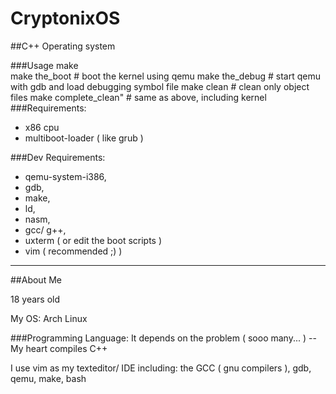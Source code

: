 # CryptonixOS
##C++ Operating system

###Usage
    make  
    make the_boot # boot the kernel using qemu
    make the_debug # start qemu with gdb and load debugging symbol file
    make clean # clean only object files
    make complete_clean" # same as above, including kernel
<br/>
###Requirements:
* x86 cpu
* multiboot-loader ( like grub )

###Dev Requirements:
* qemu-system-i386,
* gdb,
* make,
* ld,
* nasm,
* gcc/ g++,
* uxterm ( or edit the boot scripts )
* vim ( recommended ;) )


_____________________
##About Me

18 years old

My OS: Arch Linux

###Programming Language: 
  It depends on the problem ( sooo many... )
  --My heart compiles C++

I use vim as my texteditor/ IDE including:
  the GCC ( gnu compilers ), 
  gdb, qemu, make, bash

